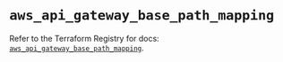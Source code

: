 # `aws_api_gateway_base_path_mapping`

Refer to the Terraform Registry for docs: [`aws_api_gateway_base_path_mapping`](https://registry.terraform.io/providers/hashicorp/aws/6.13.0/docs/resources/api_gateway_base_path_mapping).
